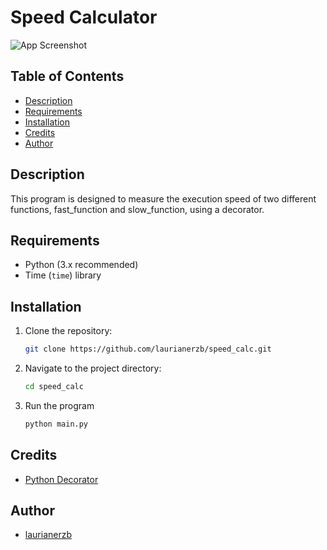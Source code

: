 # Speed Calculator

![App Screenshot]()

## Table of Contents

- [Description](#description)
- [Requirements](#requirements)
- [Installation](#installation)
- [Credits](#credits)
- [Author](#author)

## Description
This program is designed to measure the execution speed of two different functions, 
fast_function and slow_function, using a decorator.

## Requirements
- Python (3.x recommended)
- Time (`time`) library

## Installation
1. Clone the repository:
   ```bash
   git clone https://github.com/laurianerzb/speed_calc.git
2. Navigate to the project directory:
   ```bash 
   cd speed_calc
3. Run the program
   ```bash
   python main.py

## Credits
- [Python Decorator](https://book.pythontips.com/en/latest/decorators.html)


## Author
- [laurianerzb](https://github.com/laurianerzb)
